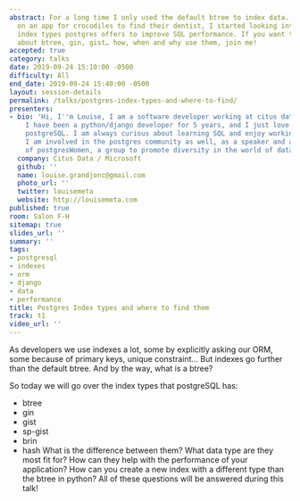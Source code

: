 ```yaml
---
abstract: For a long time I only used the default btree to index data. As I was working
  on an app for crocodiles to find their dentist, I started looking into the other
  index types postgres offers to improve SQL performance. If you want to know all
  about btree, gin, gist… how, when and why use them, join me!
accepted: true
category: talks
date: 2019-09-24 15:10:00 -0500
difficulty: All
end_date: 2019-09-24 15:40:00 -0500
layout: session-details
permalink: /talks/postgres-index-types-and-where-to-find/
presenters:
- bio: 'Hi, I''m Louise, I am a software developer working at citus data (now Microsoft).
    I have been a python/django developer for 5 years, and I just love it, that and
    postgreSQL. I am always curious about learning SQL and enjoy working on performance!
    I am involved in the postgres community as well, as a speaker and also a member
    of postgresWomen, a group to promote diversity in the world of databases. '
  company: Citus Data / Microsoft
  github: ''
  name: louise.grandjonc@gmail.com
  photo_url: ''
  twitter: louisemeta
  website: http://louisemeta.com
published: true
room: Salon F-H
sitemap: true
slides_url: ''
summary: ''
tags:
- postgresql
- indexes
- orm
- django
- data
- performance
title: Postgres Index types and where to find them
track: t1
video_url: ''
---
```


As developers we use indexes a lot, some by explicitly asking our ORM, some because of primary keys, unique constraint… But indexes go further than the default btree. And by the way, what is a btree?

So today we will go over the index types that postgreSQL has:
- btree
- gin
- gist
- sp-gist
- brin
- hash
What is the difference between them? What data type are they most fit for? How can they help with the performance of your application? How can you create a new index with a different type than the btree in python?
All of these questions will be answered during this talk!